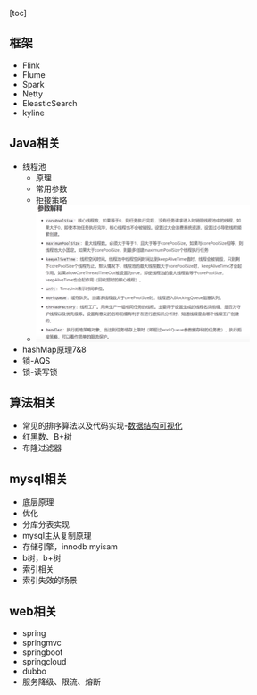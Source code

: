 [toc]

## 框架

- Flink
- Flume
- Spark
- Netty
- EleasticSearch
- kyline

## Java相关

- 线程池
    - 原理
    - 常用参数
    - 拒接策略
    - <img src="picture/1615687874958.png" alt="1615687874958" style="zoom:50%;" />
- hashMap原理7&8
- 锁-AQS
- 锁-读写锁

## 算法相关

- 常见的排序算法以及代码实现-[数据结构可视化](https://visualgo.net/en)
- 红黑数、B+树
- 布隆过滤器

## mysql相关

- 底层原理
- 优化
- 分库分表实现
- mysql主从复制原理
- 存储引擎，innodb myisam
- b树，b+树
- 索引相关
- 索引失效的场景

## web相关

- spring
- springmvc
- springboot
- springcloud
- dubbo
- 服务降级、限流、熔断

